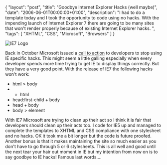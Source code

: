 {
  "layout": "post",
  "title": "Goodbye Internet Explorer Hacks (well maybe)",
  "date": "2006-06-01T00:00:00+01:00",
  "description": "I had to do a template today and I took the opportunity to code using no hacks. With the impending launch of Internet Explorer 7 there are going to be many sites that won't render properly because of existing Internet Explorer hacks. ",
  "tags": [
    "XHTML",
    "CSS",
    "Microsoft",
    "Browsers"
  ]
}

![IE7 Logo][1]

Back in October Microsoft issued a [call to action][2] to developers to stop using IE specific hacks. This might seem a little galling especially when every developer spends more time trying to get IE to display things correctly. But they have a very good point. With the release of IE7 the following hacks won't work:

*   html > body
*   * html 
*   head:first-child + body 
*   head + body 
*   body > element 

With IE7 Microsoft are trying to clean up their act so I think it is fair that developers should clean up their acts too. I code for IE5 up and managed to complete the templates to XHTML and CSS compliance with one stylesheet and no hacks. OK it took me a bit longer but the code is future proofed. Another bonus is that it makes maintaining the site so much easier as you don't have to go through 5 or 6 stylesheets. This is all well and good until the next tear your hair out moment in IE but my intention from now on is to say goodbye to IE hacks! Famous last words....

[1]: http://shapeshed.com/images/articles/ie7.jpg 
[2]: http://blogs.msdn.com/ie/archive/2005/10/12/480242.aspx
